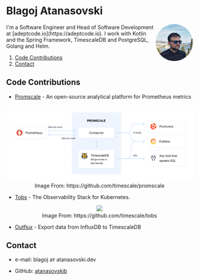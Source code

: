 # Blagoj Atanasovski

<img src="res/profile.jpg" style="float: right; width: 100px; border-radius:50px"/>
I'm a Software Engineer and Head of Software Development at [adeptcode.io](https://adeptcode.io). I work with Kotlin and the Spring Framework, TimescaleDB and PostgreSQL, Golang and Helm. 

1. [Code Contributions](#code-contributions)
2. [Contact](#contact)

## Code Contributions

* [Promscale](https://github.com/timescale/promscale) - An open-source analytical platform for Prometheus metrics
<p align="center">
<a href="https://github.com/timescale/promscale" align="center"><img src="https://raw.githubusercontent.com/timescale/promscale/master/docs/assets/promscale-arch.png" alt="Promscale Architecture Diagram" width="800"/></a>
<br/>Image From: https://github.com/timescale/promscale
</p>


* [Tobs](https://github.com/timescale/tobs) - The Observability Stack for Kubernetes. 

<p align="center">
<a href="https://www.youtube.com/watch?v=MSvBsXOI1ks"> <img src="https://media.giphy.com/media/e8y7Lq7V5F0K9zQs20/giphy.gif"> </a>
<br/>Image From: https://github.com/timescale/tobs
</p>


* [Outflux](https://github.com/timescale/outflux) - Export data from InfluxDB to TimescaleDB 

## Contact

* e-mail: blagoj ат atanasovski.dev

* GitHub: [atanasovskib](https://github.com/atanasovskib)